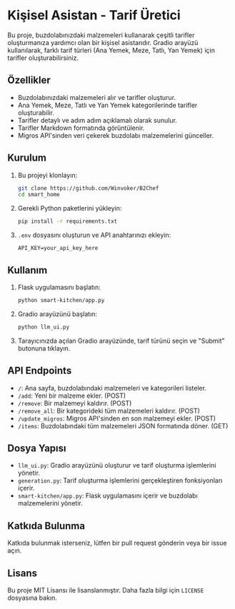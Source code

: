 # Kişisel Asistan - Tarif Üretici

Bu proje, buzdolabınızdaki malzemeleri kullanarak çeşitli tarifler oluşturmanıza yardımcı olan bir kişisel asistandır. Gradio arayüzü kullanılarak, farklı tarif türleri (Ana Yemek, Meze, Tatlı, Yan Yemek) için tarifler oluşturabilirsiniz.

## Özellikler

- Buzdolabınızdaki malzemeleri alır ve tarifler oluşturur.
- Ana Yemek, Meze, Tatlı ve Yan Yemek kategorilerinde tarifler oluşturabilir.
- Tarifler detaylı ve adım adım açıklamalı olarak sunulur.
- Tarifler Markdown formatında görüntülenir.
- Migros API'sinden veri çekerek buzdolabı malzemelerini günceller.

## Kurulum

1. Bu projeyi klonlayın:
    ```bash
    git clone https://github.com/Winvoker/B2Chef
    cd smart_home
    ```

2. Gerekli Python paketlerini yükleyin:
    ```bash
    pip install -r requirements.txt
    ```

3. `.env` dosyasını oluşturun ve API anahtarınızı ekleyin:
    ```env
    API_KEY=your_api_key_here
    ```

## Kullanım

1. Flask uygulamasını başlatın:
    ```bash
    python smart-kitchen/app.py
    ```

2. Gradio arayüzünü başlatın:
    ```bash
    python llm_ui.py
    ```

3. Tarayıcınızda açılan Gradio arayüzünde, tarif türünü seçin ve "Submit" butonuna tıklayın.

## API Endpoints

- `/`: Ana sayfa, buzdolabındaki malzemeleri ve kategorileri listeler.
- `/add`: Yeni bir malzeme ekler. (POST)
- `/remove`: Bir malzemeyi kaldırır. (POST)
- `/remove_all`: Bir kategorideki tüm malzemeleri kaldırır. (POST)
- `/update_migros`: Migros API'sinden en son malzemeyi ekler. (POST)
- `/items`: Buzdolabındaki tüm malzemeleri JSON formatında döner. (GET)

## Dosya Yapısı

- `llm_ui.py`: Gradio arayüzünü oluşturur ve tarif oluşturma işlemlerini yönetir.
- `generation.py`: Tarif oluşturma işlemlerini gerçekleştiren fonksiyonları içerir.
- `smart-kitchen/app.py`: Flask uygulamasını içerir ve buzdolabı malzemelerini yönetir.

## Katkıda Bulunma

Katkıda bulunmak isterseniz, lütfen bir pull request gönderin veya bir issue açın.

## Lisans

Bu proje MIT Lisansı ile lisanslanmıştır. Daha fazla bilgi için `LICENSE` dosyasına bakın.